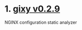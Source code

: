 
# 1. [gixy v0.2.9](https://github.com/dvershinin/gixy/releases/tag/v0.2.9)  
NGINX configuration static analyzer



